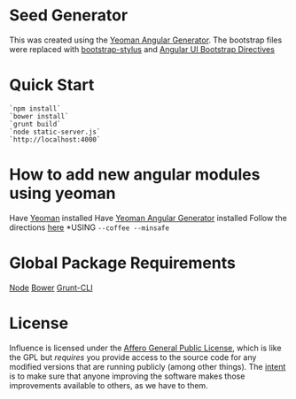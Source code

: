 Seed Generator
==============
This was created using the [Yeoman Angular Generator](https://github.com/yeoman/generator-angular).  The bootstrap files were replaced with [bootstrap-stylus](https://github.com/Acquisio/bootstrap-stylus) and [Angular UI Bootstrap Directives](http://angular-ui.github.io/bootstrap/)

Quick Start
===========
    `npm install`
    `bower install`
    `grunt build`
    `node static-server.js`
    `http://localhost:4000`

How to add new angular modules using yeoman
===========================================
Have [Yeoman](http://yeoman.io/) installed
Have [Yeoman Angular Generator](https://github.com/yeoman/generator-angular) installed
Follow the directions [here](https://github.com/yeoman/generator-angular) *USING `--coffee --minsafe`


Global Package Requirements
===========================
[Node](http://nodejs.org/)
[Bower](http://bower.io/)
[Grunt-CLI](http://gruntjs.com/)

License
=========
Influence is licensed under the [Affero General Public License](LICENSE), which is like the GPL but *requires* you provide access to the source code for any modified versions that are running publicly (among other things). The [intent](http://www.gnu.org/licenses/why-affero-gpl.html) is to make sure that anyone improving the software makes those improvements available to others, as we have to them.